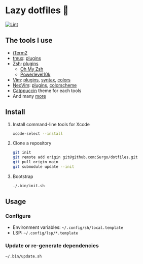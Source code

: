 # Lazy dotfiles 🐾

[![Lint](https://github.com/Surgo/dotfiles/actions/workflows/lint_commit.yml/badge.svg)](https://github.com/Surgo/dotfiles/actions/workflows/lint_commit.yml)

## The tools I use

- [iTerm2](https://iterm2.com/)
- [tmux](https://tmux.github.io/): [plugins](https://github.com/Surgo/dotfiles/tree/main/.config/tmux/plugins)
- [Zsh](https://www.zsh.org/): [plugins](https://github.com/Surgo/dotfiles/tree/main/.config/zsh/custom/plugins)
  - [Oh My Zsh](https://ohmyz.sh/)
  - [Powerlevel10k](https://github.com/romkatv/powerlevel10k)
- [Vim](https://www.vim.org/):
  [plugins](https://github.com/Surgo/dotfiles/tree/main/.config/vim/pack/plugins/start),
  [syntax](https://github.com/Surgo/dotfiles/tree/main/.config/vim/pack/syntax/opt),
  [colors](https://github.com/Surgo/dotfiles/tree/main/.config/vim/pack/colors/start)
- [NeoVim](https://neovim.io/):
  [plugins](https://github.com/Surgo/dotfiles/tree/main/.config/nvim/pack/plugins/start/),
  [colorscheme](https://github.com/Surgo/dotfiles/tree/main/.config/nvim/pack/colorscheme/start/)
- [Catppuccin](https://catppuccin.com/) theme for each tools
- And many [more](https://github.com/Surgo/dotfiles/blob/main/.Brewfile)

## Install

1. Install command-line tools for Xcode

   ```sh
   xcode-select --install
   ```

2. Clone a repository

   ```sh
   git init
   git remote add origin git@github.com:Surgo/dotfiles.git
   git pull origin main
   git submodule update --init
   ```

3. Bootstrap

   ```sh
   ./.bin/init.sh
   ```

## Usage

### Configure

- Environment variables: `~/.config/sh/local.template`
- LSP: `~/.config/lsp/*.template`

### Update or re-generate dependencies

```sh
~/.bin/update.sh
```
